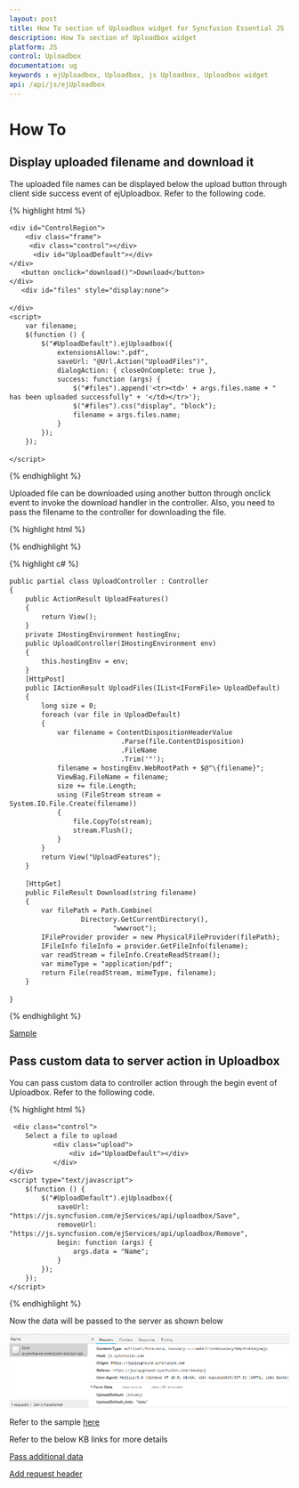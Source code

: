```yaml
---
layout: post
title: How To section of Uploadbox widget for Syncfusion Essential JS
description: How To section of Uploadbox widget
platform: JS
control: Uploadbox
documentation: ug
keywords : ejUploadbox, Uploadbox, js Uploadbox, Uploadbox widget
api: /api/js/ejUploadbox
---
```


# How To

## Display uploaded filename and download it

The uploaded file names can be displayed below the upload button through client side success event of ejUploadbox. Refer to the following code.

{% highlight html %}

    <div id="ControlRegion">
        <div class="frame">
         <div class="control"></div>
          <div id="UploadDefault"></div>
    </div>
       <button onclick="download()">Download</button>
    </div>
       <div id="files" style="display:none">

    </div>
    <script>
        var filename;
        $(function () {
            $("#UploadDefault").ejUploadbox({
                extensionsAllow:".pdf",
                saveUrl: "@Url.Action("UploadFiles")",
                dialogAction: { closeOnComplete: true },
                success: function (args) {
                    $("#files").append('<tr><td>' + args.files.name + " has been uploaded successfully" + '</td></tr>');
                    $("#files").css("display", "block");
                    filename = args.files.name;
                }
            });
        });

    </script>
        
{% endhighlight %}

Uploaded file can be downloaded using another button through onclick event to invoke the download handler in the controller.  Also, you need to pass the filename to the controller for downloading the file. 

{% highlight html %}
  <script>
        var filename;
        $(function () {
            $("#UploadDefault").ejUploadbox({
                extensionsAllow:".pdf",
                saveUrl: "@Url.Action("UploadFiles")",
                dialogAction: { closeOnComplete: true },
                success: function (args) {
                    $("#files").append('<tr><td>' + args.files.name + " has been uploaded successfully" + '</td></tr>');
                    $("#files").css("display", "block");
                    filename = args.files.name;
                }
            });
        });

        function download() {
            var url = "/Upload/Download?filename=" + filename;
            window.location.href = url;
        }
    </script>
    
{% endhighlight %}

{% highlight c# %}

    public partial class UploadController : Controller
    {
        public ActionResult UploadFeatures()
        {
            return View();
        }
        private IHostingEnvironment hostingEnv;
        public UploadController(IHostingEnvironment env)
        {
            this.hostingEnv = env;
        }
        [HttpPost]
        public IActionResult UploadFiles(IList<IFormFile> UploadDefault)
        {
            long size = 0;
            foreach (var file in UploadDefault)
            {
                var filename = ContentDispositionHeaderValue
                                .Parse(file.ContentDisposition)
                                .FileName
                                .Trim('"');
                filename = hostingEnv.WebRootPath + $@"\{filename}";
                ViewBag.FileName = filename;
                size += file.Length;
                using (FileStream stream = System.IO.File.Create(filename))
                {
                    file.CopyTo(stream);
                    stream.Flush();
                }
            }
            return View("UploadFeatures");
        }

        [HttpGet]
        public FileResult Download(string filename)
        {
            var filePath = Path.Combine(
                      Directory.GetCurrentDirectory(),
                              "wwwroot");
            IFileProvider provider = new PhysicalFileProvider(filePath);
            IFileInfo fileInfo = provider.GetFileInfo(filename);
            var readStream = fileInfo.CreateReadStream();
            var mimeType = "application/pdf";
            return File(readStream, mimeType, filename);
        }     
       
    }
{% endhighlight %}

 [Sample](http://www.syncfusion.com/downloads/support/directtrac/215167/ze/Upload145137776)         

 ## Pass custom data to server action in Uploadbox

 You can pass custom data to controller action through the begin event of Uploadbox. Refer to the following code.

 {% highlight html %}
          
     <div class="control">
        Select a file to upload
               <div class="upload">
                   <div id="UploadDefault"></div>
               </div>
    </div>
    <script type="text/javascript">
        $(function () {
            $("#UploadDefault").ejUploadbox({
                saveUrl: "https://js.syncfusion.com/ejServices/api/uploadbox/Save",
                removeUrl: "https://js.syncfusion.com/ejServices/api/uploadbox/Remove",
                begin: function (args) {
                    args.data = "Name";
                }
            });
        });
    </script>

 {% endhighlight %}

 Now the data will be passed to the server as shown below

 ![Data](/js/UploadBox/How-To_images/How-To_img_1.png)

Refer to the sample [here](https://jsplayground.syncfusion.com/vbew2qvj)

Refer to the below KB links for more details 

[Pass additional data](https://www.syncfusion.com/kb/5150/how-to-pass-additional-data-to-save-handler-in-uploadbox)

[Add request header](https://www.syncfusion.com/kb/10137/add-request-header-for-upload-action)